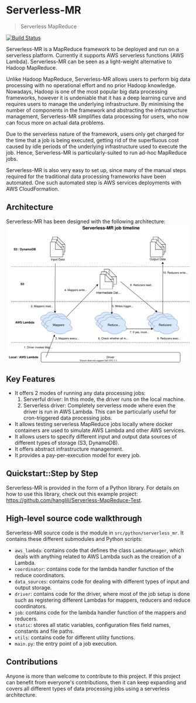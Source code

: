 # Serverless-MR
> Serverless MapReduce

[![Build Status](https://travis-ci.org/hanglili/serverless-mr.svg?branch=master)](https://travis-ci.org/hanglili/serverless-mr)

Serverless-MR is a MapReduce framework to be deployed and run on a serverless platform. Currently it supports AWS 
serverless functions (AWS Lambda). Serverless-MR can be seen as a light-weight alternative to Hadoop MapReduce.

Unlike Hadoop MapReduce, Serverless-MR allows users to perform big data processing with no operational effort and 
no prior Hadoop knowledge. Nowadays, Hadoop is one of the most popular big data processing frameworks, however 
it is undeniable that it has a deep learning curve and requires users to manage the underlying infrastructure. 
By minimising the number of components in the framework and abstracting the infrastructure management, Serverless-MR 
simplifies data processing for users, who now can focus more on actual data problems.

Due to the serverless nature of the framework, users only get charged for the time that a job is being executed, 
getting rid of the superfluous cost caused by idle periods of the underlying infrastructure used to execute the job. 
Hence, Serverless-MR is particularly-suited to run ad-hoc MapReduce jobs.

Serverless-MR is also very easy to set up, since many of the manual steps required for the traditional data processing 
frameworks have been automated. One such automated step is AWS services deployments with AWS CloudFormation. 

## Architecture
Serverless-MR has been designed with the following architecture:
![Architecture](images/Serverless-MR-job-timeline.svg?raw=true "")

## Key Features
- It offers 2 modes of running any data processing jobs:
    1. Serverful driver: In this mode, the driver runs on the local machine. 
    1. Serverless driver: Completely serverless mode where even the driver is run in AWS Lambda. This can be 
    particularly useful for cron-triggered data processing jobs.
- It allows testing serverless MapReduce jobs locally where docker containers are used to simulate AWS Lambda 
and other AWS services.
- It allows users to specify different input and output data sources of different types of storage (S3, DynamoDB).
- It offers abstract infrastructure management.
- It provides a pay-per-execution model for every job.

## Quickstart::Step by Step
Serverless-MR is provided in the form of a Python library. For details on how to use this library, check out this
example project: https://github.com/hanglili/Serverless-MapReduce-Test.

## High-level source code walkthrough
Serverless-MR source code is the module in ```src/python/serverless_mr```. It contains these different submodules 
and Python scripts:
- ```aws_lambda```: contains code that defines the class ```LambdaManager```, which deals with anything related to AWS 
Lambda such as the creation of a Lambda.
- ```coordinator```: contains code for the lambda handler function of the reduce coordinators.
- ```data_sources```: contains code for dealing with different types of input and output storage.
- ```driver```: contains code for the driver, where most of the job setup is done such as registering different Lambdas 
for mappers, reducers and reduce coordinators. 
- ```job```: contains code for the lambda handler function of the mappers and reducers.
- ```static```: stores all static variables, configuration files field names, constants and file paths. 
- ```utils```: contains code for different utility functions.
- ```main.py```: the entry point of a job execution. 


## Contributions
Anyone is more than welcome to contribute to this project. If this project can benefit from everyone's contributions, 
then it can keep expanding and covers all different types of data processing jobs using a serverless architecture.
